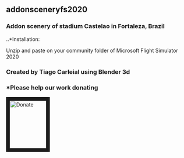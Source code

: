 ## addonsceneryfs2020 

### Addon scenery of stadium Castelao in Fortaleza, Brazil


..*Installation:

Unzip and paste on your community folder of Microsoft Flight Simulator 2020

### Created by Tiago Carleial using Blender 3d

### *Please help our work donating

<a href="https://streamlabs.com/IronTiago" target="_blank"><img src="https://ps.w.org/button-paypal-donation/assets/icon-256x256.jpg?rev=1682981" 
alt="Donate" width="100" height="130" border="10" /></a>


